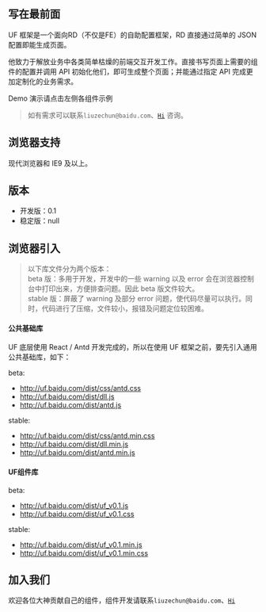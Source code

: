 ## 写在最前面

UF 框架是一个面向RD（不仅是FE）的自助配置框架，RD 直接通过简单的 JSON 配置即能生成页面。

他致力于解放业务中各类简单枯燥的前端交互开发工作。直接书写页面上需要的组件的配置并调用 API 初始化他们，即可生成整个页面；并能通过指定 API 完成更加定制化的业务需求。

Demo 演示请点击左侧各组件示例

> 如有需求可以联系`liuzechun@baidu.com`、[`Hi`](baidu://message/?id=861260447) 咨询。


## 浏览器支持
现代浏览器和 IE9 及以上。


## 版本
* 开发版：0.1
* 稳定版：null


## 浏览器引入
> 以下库文件分为两个版本：  
> beta 版：多用于开发，开发中的一些 warning 以及 error 会在浏览器控制台中打印出来，方便排查问题。因此 beta 版文件较大。  
> stable 版：屏蔽了 warning 及部分 error 问题，使代码尽量可以执行。同时，代码进行了压缩，文件较小，报错及问题定位较困难。

#### 公共基础库

UF 底层使用 React / Antd 开发完成的，所以在使用 UF 框架之前，要先引入通用公共基础库，如下：

beta:  
* http://uf.baidu.com/dist/css/antd.css
* http://uf.baidu.com/dist/dll.js
* http://uf.baidu.com/dist/antd.js

stable:  
* http://uf.baidu.com/dist/css/antd.min.css
* http://uf.baidu.com/dist/dll.min.js
* http://uf.baidu.com/dist/antd.min.js

#### UF组件库

beta:  
* http://uf.baidu.com/dist/uf_v0.1.js
* http://uf.baidu.com/dist/uf_v0.1.css

stable:   
* http://uf.baidu.com/dist/uf_v0.1.min.js
* http://uf.baidu.com/dist/uf_v0.1.min.css


## 加入我们

欢迎各位大神贡献自己的组件，组件开发请联系`liuzechun@baidu.com`、[`Hi`](baidu://message/?id=861260447)

